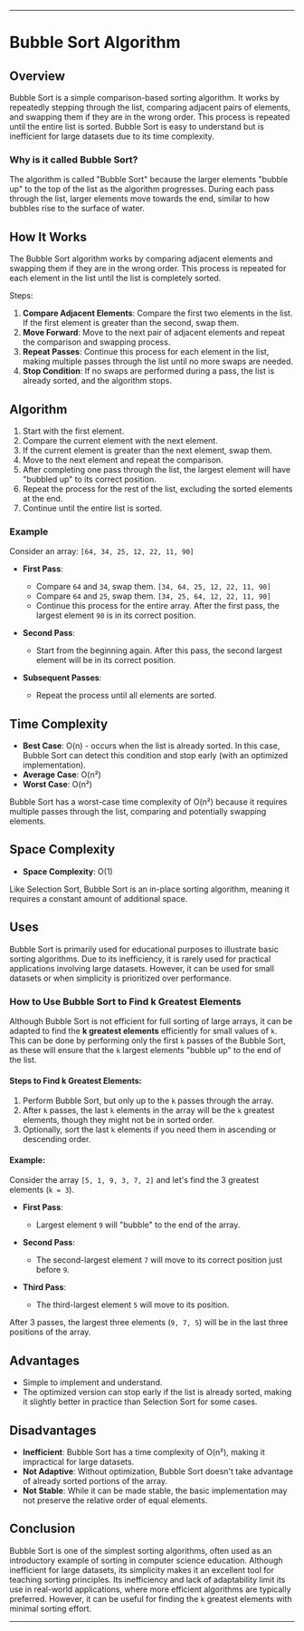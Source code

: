 ---

# Bubble Sort Algorithm

## Overview

Bubble Sort is a simple comparison-based sorting algorithm. It works by repeatedly stepping through the list, comparing adjacent pairs of elements, and swapping them if they are in the wrong order. This process is repeated until the entire list is sorted. Bubble Sort is easy to understand but is inefficient for large datasets due to its time complexity.

### Why is it called Bubble Sort?

The algorithm is called "Bubble Sort" because the larger elements "bubble up" to the top of the list as the algorithm progresses. During each pass through the list, larger elements move towards the end, similar to how bubbles rise to the surface of water.

## How It Works

The Bubble Sort algorithm works by comparing adjacent elements and swapping them if they are in the wrong order. This process is repeated for each element in the list until the list is completely sorted.

Steps:
1. **Compare Adjacent Elements**: Compare the first two elements in the list. If the first element is greater than the second, swap them.
2. **Move Forward**: Move to the next pair of adjacent elements and repeat the comparison and swapping process.
3. **Repeat Passes**: Continue this process for each element in the list, making multiple passes through the list until no more swaps are needed.
4. **Stop Condition**: If no swaps are performed during a pass, the list is already sorted, and the algorithm stops.

## Algorithm

1. Start with the first element.
2. Compare the current element with the next element.
3. If the current element is greater than the next element, swap them.
4. Move to the next element and repeat the comparison.
5. After completing one pass through the list, the largest element will have "bubbled up" to its correct position.
6. Repeat the process for the rest of the list, excluding the sorted elements at the end.
7. Continue until the entire list is sorted.

### Example

Consider an array: `[64, 34, 25, 12, 22, 11, 90]`

- **First Pass**:
  - Compare `64` and `34`, swap them. `[34, 64, 25, 12, 22, 11, 90]`
  - Compare `64` and `25`, swap them. `[34, 25, 64, 12, 22, 11, 90]`
  - Continue this process for the entire array. After the first pass, the largest element `90` is in its correct position.

- **Second Pass**:
  - Start from the beginning again. After this pass, the second largest element will be in its correct position.

- **Subsequent Passes**:
  - Repeat the process until all elements are sorted.

## Time Complexity

- **Best Case**: O(n) - occurs when the list is already sorted. In this case, Bubble Sort can detect this condition and stop early (with an optimized implementation).
- **Average Case**: O(n²)
- **Worst Case**: O(n²)

Bubble Sort has a worst-case time complexity of O(n²) because it requires multiple passes through the list, comparing and potentially swapping elements.

## Space Complexity

- **Space Complexity**: O(1)

Like Selection Sort, Bubble Sort is an in-place sorting algorithm, meaning it requires a constant amount of additional space.

## Uses

Bubble Sort is primarily used for educational purposes to illustrate basic sorting algorithms. Due to its inefficiency, it is rarely used for practical applications involving large datasets. However, it can be used for small datasets or when simplicity is prioritized over performance.

### How to Use Bubble Sort to Find k Greatest Elements

Although Bubble Sort is not efficient for full sorting of large arrays, it can be adapted to find the **k greatest elements** efficiently for small values of `k`. This can be done by performing only the first `k` passes of the Bubble Sort, as these will ensure that the `k` largest elements "bubble up" to the end of the list.

#### Steps to Find k Greatest Elements:
1. Perform Bubble Sort, but only up to the `k` passes through the array.
2. After `k` passes, the last `k` elements in the array will be the `k` greatest elements, though they might not be in sorted order.
3. Optionally, sort the last `k` elements if you need them in ascending or descending order.

#### Example:
Consider the array `[5, 1, 9, 3, 7, 2]` and let's find the 3 greatest elements (`k = 3`).

- **First Pass**:
  - Largest element `9` will "bubble" to the end of the array.

- **Second Pass**:
  - The second-largest element `7` will move to its correct position just before `9`.

- **Third Pass**:
  - The third-largest element `5` will move to its position.

After 3 passes, the largest three elements (`9, 7, 5`) will be in the last three positions of the array.

## Advantages

- Simple to implement and understand.
- The optimized version can stop early if the list is already sorted, making it slightly better in practice than Selection Sort for some cases.

## Disadvantages

- **Inefficient**: Bubble Sort has a time complexity of O(n²), making it impractical for large datasets.
- **Not Adaptive**: Without optimization, Bubble Sort doesn't take advantage of already sorted portions of the array.
- **Not Stable**: While it can be made stable, the basic implementation may not preserve the relative order of equal elements.

## Conclusion

Bubble Sort is one of the simplest sorting algorithms, often used as an introductory example of sorting in computer science education. Although inefficient for large datasets, its simplicity makes it an excellent tool for teaching sorting principles. Its inefficiency and lack of adaptability limit its use in real-world applications, where more efficient algorithms are typically preferred. However, it can be useful for finding the `k` greatest elements with minimal sorting effort.

---